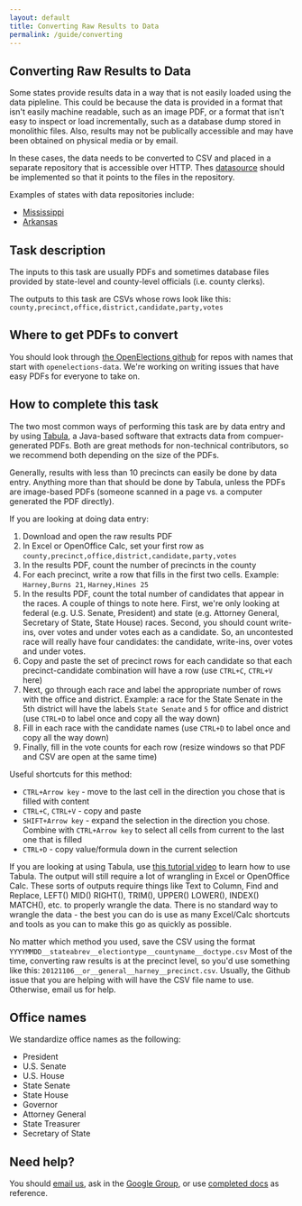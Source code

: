 ```yaml
---
layout: default
title: Converting Raw Results to Data
permalink: /guide/converting
---
```


## Converting Raw Results to Data

Some states provide results data in a way that is not easily loaded using the data pipleline.  This could be because the data is provided in a format that isn't easily machine readable, such as an image PDF, or a format that isn't easy to inspect or load incrementally, such as a database dump stored in monolithic files.  Also, results may not be publically accessible and may have been obtained on physical media or by email.

In these cases, the data needs to be converted to CSV and placed in a separate repository that is accessible over HTTP.  Thes [datasource](/guide/#datasource) should be implemented so that it points to the files in the repository.

Examples of states with data repositories include:

* [Mississippi](http://github.com/openelections/openelections-data-ms)
* [Arkansas](http://github.com/openelections/openelections-data-ar)

## Task description

The inputs to this task are usually PDFs and sometimes database files provided by state-level and county-level officials (i.e. county clerks).

The outputs to this task are CSVs whose rows look like this: `county,precinct,office,district,candidate,party,votes`

## Where to get PDFs to convert

You should look through [the OpenElections github](https://github.com/openelections) for repos with names that start with `openelections-data`. We're working on writing issues that have easy PDFs for everyone to take on.

## How to complete this task

The two most common ways of performing this task are by data entry and by using [Tabula](http://www.tabula.technology), a Java-based software that extracts data from compuer-generated PDFs. Both are great methods for non-technical contributors, so we recommend both depending on the size of the PDFs.

Generally, results with less than 10 precincts can easily be done by data entry. Anything more than that should be done by Tabula, unless the PDFs are image-based PDFs (someone scanned in a page vs. a computer generated the PDF directly).

If you are looking at doing data entry:

1. Download and open the raw results PDF
2. In Excel or OpenOffice Calc, set your first row as `county,precinct,office,district,candidate,party,votes`
3. In the results PDF, count the number of precincts in the county
4. For each precinct, write a row that fills in the first two cells. Example: `Harney,Burns 21`, `Harney,Hines 25`
5. In the results PDF, count the total number of candidates that appear in the races. A couple of things to note here. First, we're only looking at federal (e.g. U.S. Senate, President) and state (e.g. Attorney General, Secretary of State, State House) races. Second, you should count write-ins, over votes and under votes each as a candidate. So, an uncontested race will really have four candidates: the candidate, write-ins, over votes and under votes.
6. Copy and paste the set of precinct rows for each candidate so that each precinct-candidate combination will have a row (use `CTRL+C`, `CTRL+V` here)
7. Next, go through each race and label the appropriate number of rows with the office and district. Example: a race for the State Senate in the 5th district will have the labels `State Senate` and `5` for office and district (use `CTRL+D` to label once and copy all the way down)
8. Fill in each race with the candidate names (use `CTRL+D` to label once and copy all the way down)
9. Finally, fill in the vote counts for each row (resize windows so that PDF and CSV are open at the same time)

Useful shortcuts for this method:

* `CTRL+Arrow key` - move to the last cell in the direction you chose that is filled with content
* `CTRL+C`, `CTRL+V` - copy and paste
* `SHIFT+Arrow key` - expand the selection in the direction you chose. Combine with `CTRL+Arrow key` to select all cells from current to the last one that is filled
* `CTRL+D` - copy value/formula down in the current selection

If you are looking at using Tabula, use [this tutorial video](https://www.youtube.com/watch?v=of9680dgqIc) to learn how to use Tabula. The output will still require a lot of wrangling in Excel or OpenOffice Calc.
These sorts of outputs require things like Text to Column, Find and Replace, LEFT() MID() RIGHT(), TRIM(), UPPER() LOWER(), INDEX() MATCH(), etc. to properly wrangle the data. There is no standard way to wrangle the data - the best you can do is use as many Excel/Calc shortcuts and tools as you can to make this go as quickly as possible.

No matter which method you used, save the CSV using the format `YYYYMMDD__stateabrev__electiontype__countyname__doctype.csv` Most of the time, converting raw results is at the precinct level, so you'd use something like this: `20121106__or__general__harney__precinct.csv`. Usually, the Github issue that you are helping with will have the CSV file name to use. Otherwise, email us for help.

## Office names

We standardize office names as the following:

* President
* U.S. Senate
* U.S. House
* State Senate
* State House
* Governor
* Attorney General
* State Treasurer
* Secretary of State

## Need help?

You should [email us](mailto:openelections@gmail.com), ask in the [Google Group](https://groups.google.com/forum/?fromgroups#!forum/openelections), or use [completed docs](https://github.com/openelections/openelections-data-or/tree/master/2010) as reference.



